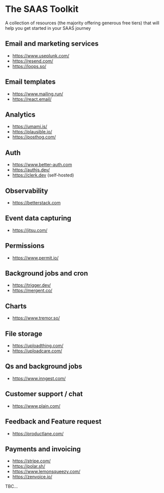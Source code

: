 # The SAAS Toolkit
A collection of resources (the majority offering generous free tiers) that will help you get started in your SAAS journey

## Email and marketing services
- https://www.useplunk.com/
- https://resend.com/
- https://loops.so/

## Email templates
- https://www.mailing.run/
- https://react.email/

## Analytics
- https://umami.is/
- https://plausible.io/
- https://posthog.com/

## Auth
- https://www.better-auth.com
- https://authjs.dev/
- https://clerk.dev (self-hosted)

## Observability
- https://betterstack.com

## Event data capturing
- https://jitsu.com/

## Permissions
- https://www.permit.io/

## Background jobs and cron
- https://trigger.dev/
- https://mergent.co/

## Charts
- https://www.tremor.so/

## File storage
- https://uploadthing.com/
- https://uploadcare.com/

## Qs and background jobs
- https://www.inngest.com/

## Customer support / chat
- https://www.plain.com/

## Feedback and Feature request
- https://productlane.com/

## Payments and invoicing
- https://stripe.com/
- https://polar.sh/
- https://www.lemonsqueezy.com/
- https://zenvoice.io/


TBC...
